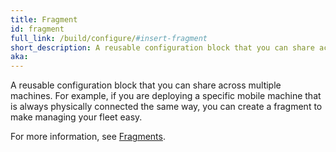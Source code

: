 ```yaml
---
title: Fragment
id: fragment
full_link: /build/configure/#insert-fragment
short_description: A reusable configuration block that you can share across multiple machines.
aka:
---
```


A reusable configuration block that you can share across multiple machines.
For example, if you are deploying a specific mobile machine that is always physically connected the same way, you can create a fragment to make managing your fleet easy.

For more information, see [Fragments](/build/configure/#insert-fragment).
